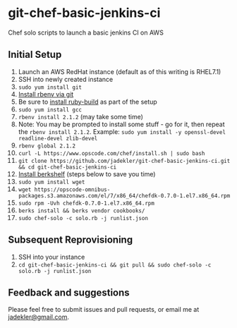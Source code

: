 # git-chef-basic-jenkins-ci
Chef solo scripts to launch a basic jenkins CI on AWS

## Initial Setup

1. Launch an AWS RedHat instance (default as of this writing is RHEL7.1)
1. SSH into newly created instance
1. `sudo yum install git`
1. [Install rbenv via git](https://github.com/sstephenson/rbenv#basic-github-checkout)
  1. Be sure to [install ruby-build](https://github.com/sstephenson/ruby-build#readme) as part of the setup
1. `sudo yum install gcc`
1. `rbenv install 2.1.2` (may take some time)
  1. Note: You may be prompted to install some stuff - go for it, then repeat the `rbenv install 2.1.2`. Example: `sudo yum install -y openssl-devel readline-devel zlib-devel`
1. `rbenv global 2.1.2`
1. `curl -L https://www.opscode.com/chef/install.sh | sudo bash`
1. `git clone https://github.com/jadekler/git-chef-basic-jenkins-ci.git && cd git-chef-basic-jenkins-ci`
1. [Install berkshelf](https://downloads.chef.io/chef-dk/redhat/#/) (steps below to save you time)
  1. `sudo yum install wget`
  1. `wget https://opscode-omnibus-packages.s3.amazonaws.com/el/7/x86_64/chefdk-0.7.0-1.el7.x86_64.rpm`
  1. `sudo rpm -Uvh chefdk-0.7.0-1.el7.x86_64.rpm`
1. `berks install && berks vendor cookbooks/`
1. `sudo chef-solo -c solo.rb -j runlist.json`

## Subsequent Reprovisioning

1. SSH into your instance
1. `cd git-chef-basic-jenkins-ci && git pull && sudo chef-solo -c solo.rb -j runlist.json`

## Feedback and suggestions

Please feel free to submit issues and pull requests, or email me at [jadekler@gmail.com](jadekler@gmail.com).
